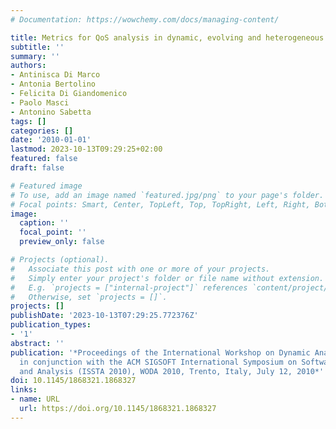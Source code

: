 ```yaml
---
# Documentation: https://wowchemy.com/docs/managing-content/

title: Metrics for QoS analysis in dynamic, evolving and heterogeneous connected systems
subtitle: ''
summary: ''
authors:
- Antinisca Di Marco
- Antonia Bertolino
- Felicita Di Giandomenico
- Paolo Masci
- Antonino Sabetta
tags: []
categories: []
date: '2010-01-01'
lastmod: 2023-10-13T09:29:25+02:00
featured: false
draft: false

# Featured image
# To use, add an image named `featured.jpg/png` to your page's folder.
# Focal points: Smart, Center, TopLeft, Top, TopRight, Left, Right, BottomLeft, Bottom, BottomRight.
image:
  caption: ''
  focal_point: ''
  preview_only: false

# Projects (optional).
#   Associate this post with one or more of your projects.
#   Simply enter your project's folder or file name without extension.
#   E.g. `projects = ["internal-project"]` references `content/project/deep-learning/index.md`.
#   Otherwise, set `projects = []`.
projects: []
publishDate: '2023-10-13T07:29:25.772376Z'
publication_types:
- '1'
abstract: ''
publication: '*Proceedings of the International Workshop on Dynamic Analysis: held
  in conjunction with the ACM SIGSOFT International Symposium on Software Testing
  and Analysis (ISSTA 2010), WODA 2010, Trento, Italy, July 12, 2010*'
doi: 10.1145/1868321.1868327
links:
- name: URL
  url: https://doi.org/10.1145/1868321.1868327
---
```

